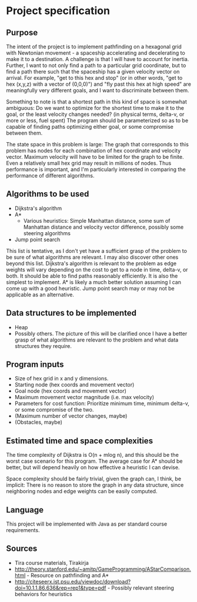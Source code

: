 # Project specification

## Purpose

The intent of the project is to implement pathfinding on a hexagonal grid with Newtonian movement - a spaceship accelerating and decelerating to make it to a destination. A challenge is that I will have to account for inertia. Further, I want to not only find a path to a particular grid coordinate, but to find a path there such that the spaceship has a given velocity vector on arrival. For example, "get to this hex and stop" (or in other words, "get to hex (x,y,z) with a vector of (0,0,0)") and "fly past this hex at high speed" are meaningfully very different goals, and I want to discriminate between them. 

Something to note is that a shortest path in this kind of space is somewhat ambiguous: Do we want to optimize for the shortest time to make it to the goal, or the least velocity changes needed? (in physical terms, delta-v, or more or less, fuel spent) The program should be parameterized so as to be capable of finding paths optimizing either goal, or some compromise between them.

The state space in this problem is large: The graph that corresponds to this problem has nodes for each combination of hex coordinate and velocity vector. Maximum velocity will have to be limited for the graph to be finite. Even a relatively small hex grid may result in millions of nodes. Thus performance is important, and I'm particularly interested in comparing the performance of different algorithms.

## Algorithms to be used

- Dijkstra's algorithm
- A*
  - Various heuristics: Simple Manhattan distance, some sum of Manhattan distance and velocity vector difference, possibly some steering algorithms
- Jump point search
 
This list is tentative, as I don't yet have a sufficient grasp of the problem to be sure of what algorithms are relevant. I may also discover other ones beyond this list.
Dijkstra's algorithm is relevant to the problem as edge weights will vary depending on the cost to get to a node in time, delta-v, or both. It should be able to find paths reasonably efficiently. It is also the simplest to implement. A* is likely a much better solution assuming I can come up with a good heuristic. Jump point search may or may not be applicable as an alternative. 
  
## Data structures to be implemented
- Heap
- Possibly others. The picture of this will be clarified once I have a better grasp of what algorithms are relevant to the problem and what data structures they require.

## Program inputs
- Size of hex grid in x and y dimensions.
- Starting node (hex coords and movement vector)
- Goal node (hex coords and movement vector)
- Maximum movement vector magnitude (i.e. max velocity)
- Parameters for cost function: Prioritize minimum time, minimum delta-v, or some compromise of the two.
- (Maximum number of vector changes, maybe)
- (Obstacles, maybe)

## Estimated time and space complexities

The time complexity of Dijkstra is O(n + mlog n), and this should be the worst case scenario for this program. The average case for A* should be better, but will depend heavily on how effective a heuristic I can devise.

Space complexity should be fairly trivial, given the graph can, I think, be implicit: There is no reason to store the graph in any data structure, since neighboring nodes and edge weights can be easily computed.

## Language
This project will be implemented with Java as per standard course requirements.

## Sources
- Tira course materials, Tirakirja
- http://theory.stanford.edu/~amitp/GameProgramming/AStarComparison.html - Resource on pathfinding and A*
- http://citeseerx.ist.psu.edu/viewdoc/download?doi=10.1.1.86.636&rep=rep1&type=pdf - Possibly relevant steering behaviors for heuristics

